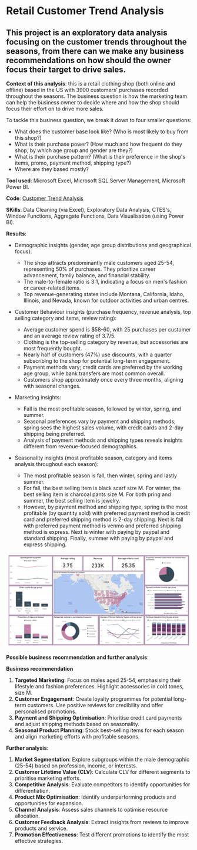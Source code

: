# Retail Customer Trend Analysis

## This project is an exploratory data analysis focusing on the customer trends throughout the seasons, from there can we make any business recommendations on how should the owner focus their target to drive sales.

**Context of this analysis**: this is a retail clothing shop (both online and offline) based in the US with 3900 customers' purchases recorded throughout the seasons. The business question is how the marketing team can help the business owner to decide where and how the shop should focus their effort on to drive more sales.

To tackle this business question, we break it down to four smaller questions:
  * What does the customer base look like? (Who is most likely to buy from this shop?)
  * What is their purchase power? (How much and how frequent do they shop, by which age group and gender are they?)
  * What is their purchase pattern? (What is their preference in the shop's items, promo, payment method, shipping type?)
  * Where are they based mostly?

**Tool used**: Microsoft Excel, Microsoft SQL Server Management, Microsoft Power BI.

**Code**: [Customer Trend Analysis](https://github.com/hoangkhanhphuongdang/retail-customer-trends-analysis/blob/main/retail-sales-analysis.sql)

**SKills**: Data Cleaning (via Excel), Exploratory Data Analysis, CTES's, Window Functions, Aggregate Functions, Data Visualisation (using Power BI).

**Results**:
 * Demographic insights (gender, age group distributions and geographical focus):
    - The shop attracts predominantly male customers aged 25-54, representing 50% of purchases. They prioritize career advancement, family balance, and financial stability.
    - The male-to-female ratio is 3:1, indicating a focus on men's fashion or career-related items.
    - Top revenue-generating states include Montana, California, Idaho, Illinois, and Nevada, known for outdoor activities and urban centres.
 
 * Customer Behaviour insights (purchase frequency, revenue analysis, top selling category and items, review rating):
    - Average customer spend is $58-60, with 25 purchases per customer and an average review rating of 3.7/5.
    - Clothing is the top-selling category by revenue, but accessories are most frequently bought.
    - Nearly half of customers (47%) use discounts, with a quarter subscribing to the shop for potential long-term engagement.
    - Payment methods vary; credit cards are preferred by the working age group, while bank transfers are most common overall.
    - Customers shop approximately once every three months, aligning with seasonal changes.

 * Marketing insights:
    - Fall is the most profitable season, followed by winter, spring, and summer.
    - Seasonal preferences vary by payment and shipping methods; spring sees the highest sales volume, with credit cards and 2-day shipping being preferred.
    - Analysis of payment methods and shipping types reveals insights different from revenue-focused demographics.

 * Seasonality insights (most profitable season, category and items analysis throughout each season):
    - The most profitable season is fall, then winter, spring and lastly summer.
    - For fall, the best selling item is black scarf size M. For winter, the best selling item is charcoal pants size M. For both pring and summer, the best selling item is jewelry.
    - However, by payment method and shipping type, spring is the most profitable (by quantity sold) with preferred payment method is credit card and preferred shipping method is 2-day shipping. Next is fall with preferred payment method is venmo and preferred shipping method is express. Next is winter with paying by paypal and standard shipping. Finally, summer with paying by paypal and express shipping.

![Final dashboard on Power BI to visualise the customer trends regarding a retail shop based in the US](https://github.com/hoangkhanhphuongdang/retail-customer-trends-analysis/blob/main/customer-shopping-trend-report%20-%20Final.jpg)

**Possible business recommendation and further analysis**:

**Business recommendation**
1. **Targeted Marketing**: Focus on males aged 25-54, emphasising their lifestyle and fashion preferences. Highlight accessories in cold tones, size M.
2. **Customer Engagement**: Create loyalty programmes for potential long-term customers. Use positive reviews for credibility and offer personalised promotions.
3. **Payment and Shipping Optimisation**: Prioritise credit card payments and adjust shipping methods based on seasonality.
4. **Seasonal Product Planning**: Stock best-selling items for each season and align marketing efforts with profitable seasons.

**Further analysis**:
1. **Market Segmentation**: Explore subgroups within the male demographic (25-54) based on profession, income, or interests.
2. **Customer Lifetime Value (CLV)**: Calculate CLV for different segments to prioritise marketing efforts.
3. **Competitive Analysis**: Evaluate competitors to identify opportunities for differentiation.
4. **Product Mix Optimisation**: Identify underperforming products and opportunities for expansion.
5. **Channel Analysis**: Assess sales channels to optimise resource allocation.
6. **Customer Feedback Analysis**: Extract insights from reviews to improve products and service.
7. **Promotion Effectiveness**: Test different promotions to identify the most effective strategies.
